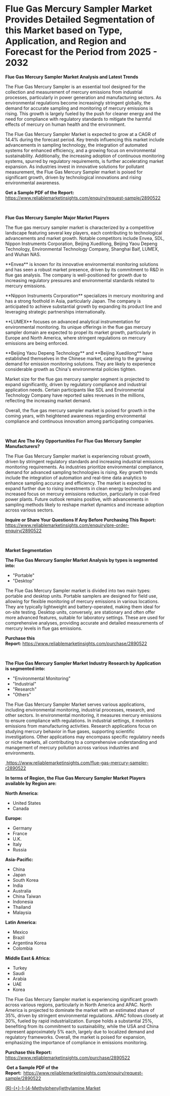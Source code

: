 <p><h1>Flue Gas Mercury Sampler Market Provides Detailed Segmentation of this Market based on Type, Application, and Region and Forecast for the Period from 2025 - 2032</h1></p><p><strong>Flue Gas Mercury Sampler Market Analysis and Latest Trends</strong></p>
<p><p>The Flue Gas Mercury Sampler is an essential tool designed for the collection and measurement of mercury emissions from industrial processes, particularly in power generation and manufacturing sectors. As environmental regulations become increasingly stringent globally, the demand for accurate sampling and monitoring of mercury emissions is rising. This growth is largely fueled by the push for cleaner energy and the need for compliance with regulatory standards to mitigate the harmful effects of mercury on human health and the environment. </p><p>The Flue Gas Mercury Sampler Market is expected to grow at a CAGR of 14.4% during the forecast period. Key trends influencing this market include advancements in sampling technology, the integration of automated systems for enhanced efficiency, and a growing focus on environmental sustainability. Additionally, the increasing adoption of continuous monitoring systems, spurred by regulatory requirements, is further accelerating market expansion. As industries invest in innovative solutions for pollutant measurement, the Flue Gas Mercury Sampler market is poised for significant growth, driven by technological innovations and rising environmental awareness.</p></p>
<p><strong>Get a Sample PDF of the Report:&nbsp;</strong> <a href="https://www.reliablemarketinsights.com/enquiry/request-sample/2890522?utm_campaign=3008&utm_medium=2&utm_source=Github&utm_content=ia&utm_term=14032025&utm_id=flue-gas-mercury-sampler">https://www.reliablemarketinsights.com/enquiry/request-sample/2890522</a></p>
<p>&nbsp;</p>
<p><strong>Flue Gas Mercury Sampler Major Market Players</strong></p>
<p><p>The flue gas mercury sampler market is characterized by a competitive landscape featuring several key players, each contributing to technological advancements and market growth. Notable competitors include Envea, SDL, Nippon Instruments Corporation, Beijing Xuedilong, Beijing Yaou Depeng Technology, Environmental Technology Company, Shanghai Baif, LUMEX, and Wuhan NAS.</p><p>**Envea** is known for its innovative environmental monitoring solutions and has seen a robust market presence, driven by its commitment to R&D in flue gas analysis. The company is well-positioned for growth due to increasing regulatory pressures and environmental standards related to mercury emissions.</p><p>**Nippon Instruments Corporation** specializes in mercury monitoring and has a strong foothold in Asia, particularly Japan. The company is anticipated to achieve substantial growth by expanding its product line and leveraging strategic partnerships internationally.</p><p>**LUMEX** focuses on advanced analytical instrumentation for environmental monitoring. Its unique offerings in the flue gas mercury sampler domain are expected to propel its market growth, particularly in Europe and North America, where stringent regulations on mercury emissions are being enforced.</p><p>**Beijing Yaou Depeng Technology** and **Beijing Xuedilong** have established themselves in the Chinese market, catering to the growing demand for emission monitoring solutions. They are likely to experience considerable growth as China's environmental policies tighten.</p><p>Market size for the flue gas mercury sampler segment is projected to expand significantly, driven by regulatory compliance and industrial application needs. Certain participants like SDL and Environmental Technology Company have reported sales revenues in the millions, reflecting the increasing market demand. </p><p>Overall, the flue gas mercury sampler market is poised for growth in the coming years, with heightened awareness regarding environmental compliance and continuous innovation among participating companies.</p></p>
<p>&nbsp;</p>
<p><strong>What Are The Key Opportunities For Flue Gas Mercury Sampler Manufacturers?</strong></p>
<p><p>The Flue Gas Mercury Sampler market is experiencing robust growth, driven by stringent regulatory standards and increasing industrial emissions monitoring requirements. As industries prioritize environmental compliance, demand for advanced sampling technologies is rising. Key growth trends include the integration of automation and real-time data analytics to enhance sampling accuracy and efficiency. The market is expected to expand further due to rising investments in clean energy technologies and increased focus on mercury emissions reduction, particularly in coal-fired power plants. Future outlook remains positive, with advancements in sampling methods likely to reshape market dynamics and increase adoption across various sectors.</p></p>
<p><strong>Inquire or Share Your Questions If Any Before Purchasing This Report:</strong> <a href="https://www.reliablemarketinsights.com/enquiry/pre-order-enquiry/2890522?utm_campaign=3008&utm_medium=2&utm_source=Github&utm_content=ia&utm_term=14032025&utm_id=flue-gas-mercury-sampler">https://www.reliablemarketinsights.com/enquiry/pre-order-enquiry/2890522</a></p>
<p>&nbsp;</p>
<p><strong>Market Segmentation</strong></p>
<p><strong>The Flue Gas Mercury Sampler Market Analysis by types is segmented into:</strong></p>
<p><ul><li>"Portable"</li><li>"Desktop"</li></ul></p>
<p><p>The Flue Gas Mercury Sampler market is divided into two main types: portable and desktop units. Portable samplers are designed for field use, allowing for flexible monitoring of mercury emissions in various locations. They are typically lightweight and battery-operated, making them ideal for on-site testing. Desktop units, conversely, are stationary and often offer more advanced features, suitable for laboratory settings. These are used for comprehensive analyses, providing accurate and detailed measurements of mercury levels in flue gas emissions.</p></p>
<p><strong>Purchase this Report:&nbsp;</strong><a href="https://www.reliablemarketinsights.com/purchase/2890522?utm_campaign=3008&utm_medium=2&utm_source=Github&utm_content=ia&utm_term=14032025&utm_id=flue-gas-mercury-sampler">https://www.reliablemarketinsights.com/purchase/2890522</a></p>
<p>&nbsp;</p>
<p><strong>The Flue Gas Mercury Sampler Market Industry Research by Application is segmented into:</strong></p>
<p><ul><li>"Environmental Monitoring"</li><li>"Industrial"</li><li>"Research"</li><li>"Others"</li></ul></p>
<p><p>The Flue Gas Mercury Sampler Market serves various applications, including environmental monitoring, industrial processes, research, and other sectors. In environmental monitoring, it measures mercury emissions to ensure compliance with regulations. In industrial settings, it monitors emissions from manufacturing activities. Research applications focus on studying mercury behavior in flue gases, supporting scientific investigations. Other applications may encompass specific regulatory needs or niche markets, all contributing to a comprehensive understanding and management of mercury pollution across various industries and environments.</p></p>
<p><a href="https://www.reliablemarketinsights.com/flue-gas-mercury-sampler-r2890522?utm_campaign=3008&utm_medium=2&utm_source=Github&utm_content=ia&utm_term=14032025&utm_id=flue-gas-mercury-sampler">&nbsp;https://www.reliablemarketinsights.com/flue-gas-mercury-sampler-r2890522</a></p>
<p><strong>In terms of Region, the Flue Gas Mercury Sampler Market Players available by Region are:</strong></p>
<p>
    <p> <strong> North America: </strong>
        <ul>
            <li>United States</li>
            <li>Canada</li>
        </ul>
        </p> 
    <p> <strong> Europe: </strong>
        <ul>
            <li>Germany</li>
            <li>France</li>
            <li>U.K.</li>
            <li>Italy</li>
            <li>Russia</li>
        </ul>
        </p> 
    <p> <strong> Asia-Pacific: </strong>
        <ul>
            <li>China</li>
            <li>Japan</li>
            <li>South Korea</li>
            <li>India</li>
            <li>Australia</li>
            <li>China Taiwan</li>
            <li>Indonesia</li>
            <li>Thailand</li>
            <li>Malaysia</li>
        </ul>
        </p> 
    <p> <strong> Latin America: </strong>
        <ul>
            <li>Mexico</li>
            <li>Brazil</li>
            <li>Argentina Korea</li>
            <li>Colombia</li>
        </ul>
        </p> 
    <p> <strong> Middle East & Africa: </strong>
        <ul>
            <li>Turkey</li>
            <li>Saudi</li>
            <li>Arabia</li>
            <li>UAE</li>
            <li>Korea</li>
        </ul>
    </p>
    </p>
<p><p>The Flue Gas Mercury Sampler market is experiencing significant growth across various regions, particularly in North America and APAC. North America is projected to dominate the market with an estimated share of 35%, driven by stringent environmental regulations. APAC follows closely at 30%, fueled by rapid industrialization. Europe holds a substantial 25%, benefiting from its commitment to sustainability, while the USA and China represent approximately 5% each, largely due to localized demand and regulatory frameworks. Overall, the market is poised for expansion, emphasizing the importance of compliance in emissions monitoring.</p></p>
<p><strong>Purchase this Report: </strong><a href="https://www.reliablemarketinsights.com/purchase/2890522?utm_campaign=3008&utm_medium=2&utm_source=Github&utm_content=ia&utm_term=14032025&utm_id=flue-gas-mercury-sampler">https://www.reliablemarketinsights.com/purchase/2890522</a></p>
<p>&nbsp;<strong>Get a Sample PDF of the Report:&nbsp;&nbsp;</strong><a href="https://www.reliablemarketinsights.com/enquiry/request-sample/2890522?utm_campaign=3008&utm_medium=2&utm_source=Github&utm_content=ia&utm_term=14032025&utm_id=flue-gas-mercury-sampler">https://www.reliablemarketinsights.com/enquiry/request-sample/2890522</a></p>
<p><strong></strong></p>
<p><p><a href="https://github.com/tashipmhuiri/Market-Research-Report-List-1/blob/main/r-1-4-methylphenylethylamine-market.md?utm_campaign=3008&utm_medium=2&utm_source=Github&utm_content=ia&utm_term=14032025&utm_id=flue-gas-mercury-sampler">(R)-(+)-1-(4-Methylphenyl)ethylamine Market</a></p></p>